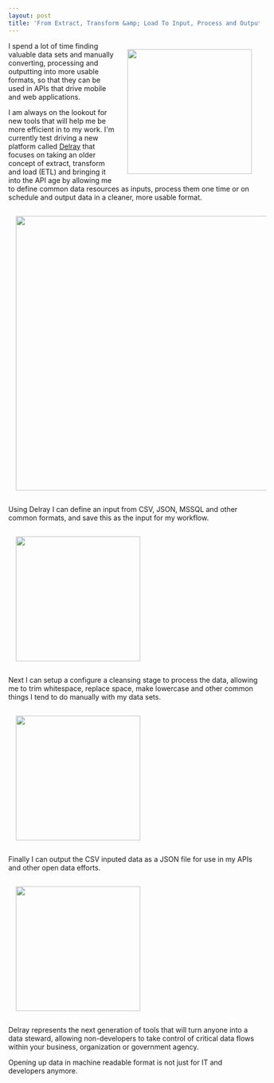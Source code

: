```yaml
---
layout: post
title: 'From Extract, Transform &amp; Load To Input, Process and Output With Delray'
---
```

<p><a href="http://delray.io/" target="_blank"><img style="padding: 15px;" src="https://s3.amazonaws.com/kinlane-productions/api-evangelist/seabourne-inc/delray-logo.png" alt="" width="250" align="right" /></a></p>
<p>I spend a lot of time finding valuable data sets and manually converting, processing and outputting into more usable formats, so that they can be used in APIs that drive mobile and web applications.</p>
<p>I am always on the lookout for new tools that will help me be more efficient in to my work. I'm currently test driving a new platform called <a href="http://delray.io/">Delray</a> that focuses on taking an older concept of extract, transform and load (ETL) and bringing it into the API age by allowing me to define common data resources as inputs, process them one time or on schedule and output data in a cleaner, more usable format.</p>
<p><a href="http://delray.io/" target="_blank"><img style="padding: 15px; display: block; margin-left: auto; margin-right: auto;" src="https://s3.amazonaws.com/kinlane-productions/api-evangelist/seabourne/delray/DelRay-Inputs-Processors-Outputs.png" alt="" width="550" /></a></p>
<p>Using Delray I can define an input from CSV, JSON, MSSQL and other common formats, and save this as the input for my workflow.</p>
<p><a href="http://delray.io/" target="_blank"><img style="padding: 15px;" src="https://s3.amazonaws.com/kinlane-productions/api-evangelist/seabourne/delray/DelRay-Inputs.png" alt="" width="250" /></a></p>
<p>Next I can setup a configure a cleansing stage to process the data, allowing me to trim whitespace, replace space, make lowercase and other common things I tend to do manually with my data sets.</p>
<p><a href="http://delray.io/" target="_blank"><img style="padding: 15px;" src="https://s3.amazonaws.com/kinlane-productions/api-evangelist/seabourne/delray/DelRay-Processor.png" alt="" width="250" /></a></p>
<p>Finally I can output the CSV inputed data as a JSON file for use in my APIs and other open data efforts.</p>
<p><a href="http://delray.io/" target="_blank"><img style="padding: 15px;" src="https://s3.amazonaws.com/kinlane-productions/api-evangelist/seabourne/delray/DelRay-Output.png" alt="" width="250" /></a></p>
<p>Delray represents the next generation of tools that will turn anyone into a data steward, allowing non-developers to take control of critical data flows within your business, organization or government agency.</p>
<p>Opening up data in machine readable format is not just for IT and developers anymore.</p>